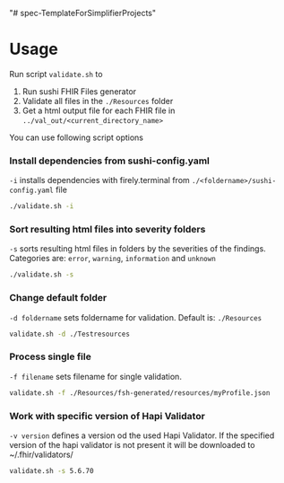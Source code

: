 "# spec-TemplateForSimplifierProjects"

# Usage <a name = "usage"></a>

Run script `validate.sh` to

1. Run sushi FHIR Files generator
2. Validate all files in the `./Resources` folder
3. Get a html output file for each FHIR file in `../val_out/<current_directory_name>`

You can use following script options

### Install dependencies from sushi-config.yaml

`-i` installs dependencies with firely.terminal from `./<foldername>/sushi-config.yaml` file

```bash
./validate.sh -i
```

### Sort resulting html files into severity folders

`-s` sorts resulting html files in folders by the severities of the findings.
Categories are: `error`, `warning`, `information` and `unknown`

```bash
./validate.sh -s
```

### Change default folder

`-d foldername` sets foldername for validation. Default is: `./Resources`

```bash
validate.sh -d ./Testresources
```

### Process single file

`-f filename` sets filename for single validation.

```bash
validate.sh -f ./Resources/fsh-generated/resources/myProfile.json
```

### Work with specific version of Hapi Validator

`-v version` defines a version od the used Hapi Validator. If the specified version of the hapi validator is not present it will be downloaded to ~/.fhir/validators/

```bash
validate.sh -s 5.6.70
```
